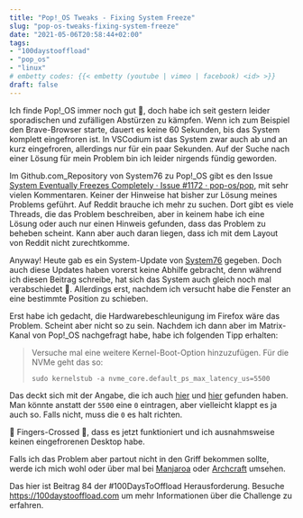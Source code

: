 ```yaml
---
title: "Pop!_OS Tweaks - Fixing System Freeze"
slug: "pop-os-tweaks-fixing-system-freeze"
date: "2021-05-06T20:58:44+02:00"
tags: 
- "100daystooffload"
- "pop_os"
- "linux"
# embetty codes: {{< embetty (youtube | vimeo | facebook) <id> >}} 
draft: false
---
```


Ich finde Pop!_OS immer noch gut 🙂, doch habe ich seit gestern leider sporadischen und zufälligen Abstürzen zu kämpfen. Wenn ich zum Beispiel den Brave-Browser starte, dauert es keine 60 Sekunden, bis das System komplett eingefroren ist. In VSCodium ist das System zwar auch ab und an kurz eingefroren, allerdings nur für ein paar Sekunden. Auf der Suche nach einer Lösung für mein Problem bin ich leider nirgends fündig geworden. 

Im Github.com_Repository von System76 zu Pop!_OS gibt es den Issue [System Eventually Freezes Completely · Issue #1172 · pop-os/pop](https://github.com/pop-os/pop/issues/1172), mit sehr vielen Kommentaren. Keiner der Hinweise hat bisher zur Lösung meines Problems geführt. Auf Reddit brauche ich mehr zu suchen. Dort gibt es viele Threads, die das Problem beschreiben, aber in keinem habe ich eine Lösung oder auch nur einen Hinweis gefunden, dass das Problem zu beheben scheint. Kann aber auch daran liegen, dass ich mit dem Layout von Reddit nicht zurechtkomme.

Anyway! Heute gab es ein System-Update von [System76](https://system76.com) gegeben. Doch auch diese Updates haben vorerst keine Abhilfe gebracht, denn während ich diesen Beitrag schreibe, hat sich das System auch gleich noch mal verabschiedet 😤. Allerdings erst, nachdem ich versucht habe die Fenster an eine bestimmte Position zu schieben. 

Erst habe ich gedacht, die Hardwarebeschleunigung im Firefox wäre das Problem. Scheint aber nicht so zu sein. Nachdem ich dann aber im Matrix-Kanal von Pop!_OS nachgefragt habe, habe ich folgenden Tipp erhalten:

> Versuche mal eine weitere Kernel-Boot-Option hinzuzufügen. Für die NVMe geht das so:
> 
> `sudo kernelstub -a nvme_core.default_ps_max_latency_us=5500`
>

Das deckt sich mit der Angabe, die ich auch [hier](https://tekbyte.net/2020/fixing-nvme-ssd-problems-on-linux/) und [hier](https://askubuntu.com/a/1274020) gefunden haben.
Man könnte anstatt der `5500` eine `0` eintragen, aber vielleicht klappt es ja auch so. Falls nicht, muss die `0` es halt richten. 

🤞 Fingers-Crossed 🤞, dass es jetzt funktioniert und ich ausnahmsweise keinen eingefrorenen Desktop habe. 

Falls ich das Problem aber partout nicht in den Griff bekommen sollte, werde ich mich wohl oder über mal bei [Manjaroa](https://manjaro.org/) oder [Archcraft](https://archcraft-os.github.io/) umsehen.

<!--more-->

Das hier ist Beitrag 84 der #100DaysToOffload Herausforderung. Besuche https://100daystooffload.com um mehr Informationen über die Challenge zu erfahren.